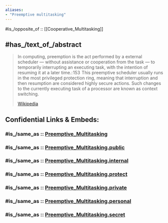 ```yaml
---
aliases:
- "Preemptive multitasking"
---
```


#is_/opposite_of :: [[Cooperative_Multitasking]]

## #has_/text_of_/abstract 

> In computing, preemption is the act performed by a external scheduler — without assistance or cooperation from the task — to temporarily interrupting an executing task, with the intention of resuming it at a later time.: 153  This preemptive scheduler usually runs in the most privileged protection ring, meaning that interruption and then  resumption are considered highly secure actions. Such changes to the currently executing task of a processor are known as context switching.
>
> [Wikipedia](https://en.wikipedia.org/wiki/Preemption%20(computing)) 


## Confidential Links & Embeds: 

### #is_/same_as :: [Preemptive_Multitasking](Preemptive_Multitasking.md) 

### #is_/same_as :: [Preemptive_Multitasking.public](/_public/Technology/IT/Software/Operating_System/Preemptive_Multitasking.public.md) 

### #is_/same_as :: [Preemptive_Multitasking.internal](/_internal/Technology/IT/Software/Operating_System/Preemptive_Multitasking.internal.md) 

### #is_/same_as :: [Preemptive_Multitasking.protect](/_protect/Technology/IT/Software/Operating_System/Preemptive_Multitasking.protect.md) 

### #is_/same_as :: [Preemptive_Multitasking.private](/_private/Technology/IT/Software/Operating_System/Preemptive_Multitasking.private.md) 

### #is_/same_as :: [Preemptive_Multitasking.personal](/_personal/Technology/IT/Software/Operating_System/Preemptive_Multitasking.personal.md) 

### #is_/same_as :: [Preemptive_Multitasking.secret](/_secret/Technology/IT/Software/Operating_System/Preemptive_Multitasking.secret.md)

